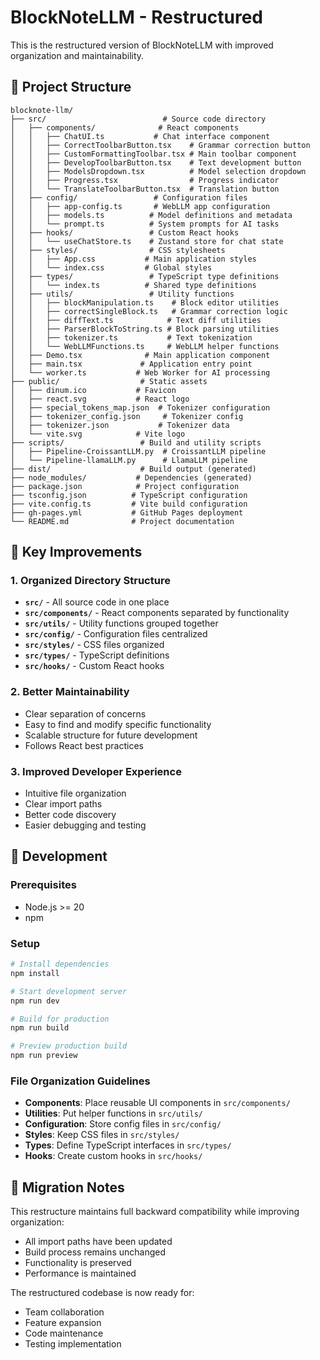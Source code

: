 # BlockNoteLLM - Restructured

This is the restructured version of BlockNoteLLM with improved organization and maintainability.

## 📁 Project Structure

```
blocknote-llm/
├── src/                          # Source code directory
│   ├── components/              # React components
│   │   ├── ChatUI.ts           # Chat interface component
│   │   ├── CorrectToolbarButton.tsx    # Grammar correction button
│   │   ├── CustomFormattingToolbar.tsx # Main toolbar component
│   │   ├── DevelopToolbarButton.tsx    # Text development button
│   │   ├── ModelsDropdown.tsx          # Model selection dropdown
│   │   ├── Progress.tsx                # Progress indicator
│   │   └── TranslateToolbarButton.tsx  # Translation button
│   ├── config/                 # Configuration files
│   │   ├── app-config.ts       # WebLLM app configuration
│   │   ├── models.ts          # Model definitions and metadata
│   │   └── prompt.ts          # System prompts for AI tasks
│   ├── hooks/                 # Custom React hooks
│   │   └── useChatStore.ts    # Zustand store for chat state
│   ├── styles/                # CSS stylesheets
│   │   ├── App.css           # Main application styles
│   │   └── index.css         # Global styles
│   ├── types/                 # TypeScript type definitions
│   │   └── index.ts          # Shared type definitions
│   ├── utils/                 # Utility functions
│   │   ├── blockManipulation.ts    # Block editor utilities
│   │   ├── correctSingleBlock.ts   # Grammar correction logic
│   │   ├── diffText.ts            # Text diff utilities
│   │   ├── ParserBlockToString.ts # Block parsing utilities
│   │   ├── tokenizer.ts           # Text tokenization
│   │   └── WebLLMFunctions.ts     # WebLLM helper functions
│   ├── Demo.tsx              # Main application component
│   ├── main.tsx             # Application entry point
│   └── worker.ts           # Web Worker for AI processing
├── public/                  # Static assets
│   ├── dinum.ico           # Favicon
│   ├── react.svg           # React logo
│   ├── special_tokens_map.json  # Tokenizer configuration
│   ├── tokenizer_config.json     # Tokenizer config
│   ├── tokenizer.json           # Tokenizer data
│   └── vite.svg            # Vite logo
├── scripts/                 # Build and utility scripts
│   ├── Pipeline-CroissantLLM.py  # CroissantLLM pipeline
│   └── Pipeline-llamaLLM.py      # LlamaLLM pipeline
├── dist/                    # Build output (generated)
├── node_modules/           # Dependencies (generated)
├── package.json            # Project configuration
├── tsconfig.json          # TypeScript configuration
├── vite.config.ts         # Vite build configuration
├── gh-pages.yml           # GitHub Pages deployment
└── README.md              # Project documentation
```

## 🚀 Key Improvements

### 1. **Organized Directory Structure**

- **`src/`** - All source code in one place
- **`src/components/`** - React components separated by functionality
- **`src/utils/`** - Utility functions grouped together
- **`src/config/`** - Configuration files centralized
- **`src/styles/`** - CSS files organized
- **`src/types/`** - TypeScript definitions
- **`src/hooks/`** - Custom React hooks

### 2. **Better Maintainability**

- Clear separation of concerns
- Easy to find and modify specific functionality
- Scalable structure for future development
- Follows React best practices

### 3. **Improved Developer Experience**

- Intuitive file organization
- Clear import paths
- Better code discovery
- Easier debugging and testing

## 🔧 Development

### Prerequisites

- Node.js >= 20
- npm

### Setup

```bash
# Install dependencies
npm install

# Start development server
npm run dev

# Build for production
npm run build

# Preview production build
npm run preview
```

### File Organization Guidelines

- **Components**: Place reusable UI components in `src/components/`
- **Utilities**: Put helper functions in `src/utils/`
- **Configuration**: Store config files in `src/config/`
- **Styles**: Keep CSS files in `src/styles/`
- **Types**: Define TypeScript interfaces in `src/types/`
- **Hooks**: Create custom hooks in `src/hooks/`

## 📝 Migration Notes

This restructure maintains full backward compatibility while improving organization:

- All import paths have been updated
- Build process remains unchanged
- Functionality is preserved
- Performance is maintained

The restructured codebase is now ready for:

- Team collaboration
- Feature expansion
- Code maintenance
- Testing implementation
